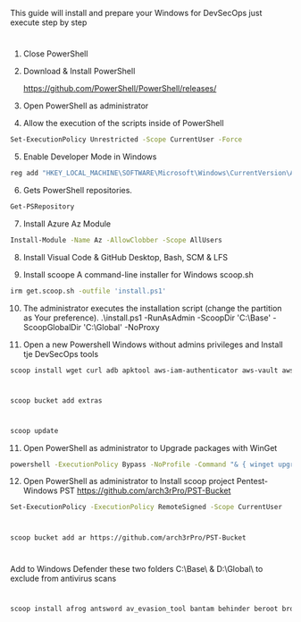 This guide will install and prepare your Windows for DevSecOps just execute step by step

#
1. Close PowerShell

2. Download & Install PowerShell

    https://github.com/PowerShell/PowerShell/releases/

3. Open PowerShell as administrator

4. Allow the execution of the scripts inside of PowerShell
```bash
Set-ExecutionPolicy Unrestricted -Scope CurrentUser -Force
```

5. Enable Developer Mode in Windows
```bash
reg add "HKEY_LOCAL_MACHINE\SOFTWARE\Microsoft\Windows\CurrentVersion\AppModelUnlock" /t REG_DWORD /f /v "AllowDevelopmentWithoutDevLicense" /d "1"
```

6. Gets PowerShell repositories.
```bash
Get-PSRepository
```

7. Install Azure Az Module
```bash
Install-Module -Name Az -AllowClobber -Scope AllUsers
```
   
8. Install Visual Code & GitHub Desktop, Bash, SCM & LFS       

9. Install scoope A command-line installer for Windows scoop.sh
```bash
irm get.scoop.sh -outfile 'install.ps1'
```
10. The administrator executes the installation script (change the partition as Your preference).
.\install.ps1 -RunAsAdmin -ScoopDir 'C:\Base\' -ScoopGlobalDir 'C:\Global' -NoProxy

10. Open a new Powershell Windows without admins privileges and Install tje DevSecOps tools
```bash
scoop install wget curl adb apktool aws-iam-authenticator aws-vault aws azure-cli azure-functions-core-tools azure-ps circleci-cli cmake cmder-full composer kompose kubectl minikube docker git lua-for-windows make maven neofetch radare2 ruby s3deploy helm terraform youtube-dl docker-compose php go grep nano
```

#
```bash
scoop bucket add extras
```
#
```bash
scoop update
```

 11. Open PowerShell as administrator to Upgrade packages with WinGet
```bash
powershell -ExecutionPolicy Bypass -NoProfile -Command "& { winget upgrade --all  --include-unknown --include-pinned --accept-source-agreements --disable-interactivity }"
```

 12. Open PowerShell as administrator to Install scoop project Pentest-Windows PST https://github.com/arch3rPro/PST-Bucket
```bash
Set-ExecutionPolicy -ExecutionPolicy RemoteSigned -Scope CurrentUser
```
#
```bash
scoop bucket add ar https://github.com/arch3rPro/PST-Bucket
```
#
Add to Windows Defender these two folders C:\Base\ & D:\Global\ to exclude from antivirus scans
#
```bash
scoop install afrog antsword av_evasion_tool bantam behinder beroot broxy burpsuite burpsuite-np cobaltstrike ct dalfox DeimosC2 dig dirbuster dnsx ehole ffuf finalshell fluentsearch fscan girsh gitrob goby godzilla goproxy govenom hetty hackbrowserdata httpx hydra interactsh jar-analyzer jndinjector johnny john-the-ripper katana kscan ksubdomain layerdomainfinder masscan mateuszex maye mdut mimikatz myexploit naabu natpass netsparker nimscan nps nuclei ObserverWard oneforall pagodo peass-ng phpenv platypus portforward postman-cn PowerRun PrintNotifyPotato proguard pyxis quake_rs quasar rad rport rubick rustcat scan4all scaninfo screentogif searchdiggity shellcodeloader skyscorpion sliver socat stowaway subfinder suo5 super-xray termite tidefinger transfer txportmap venom verycapture vscan w3cschool webpathbrute webshell_generate websocat windterm windynamicdesktop xray yakit ysomap yujianportscan -g
```
